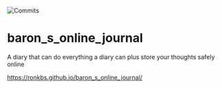 ![Commits](https://img.shields.io/github/commits-since/RonkbS/baron_s_online_journal/v1.0.svg)

# baron_s_online_journal
A diary that can do everything a diary can plus store your thoughts safely online

https://ronkbs.github.io/baron_s_online_journal/
